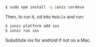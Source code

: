 ```bash
$ sudo npm install -g ionic cordova
```

Then, to run it, cd into `Mobile` and run:

```bash
$ ionic platform add ios
$ ionic run ios
```

Substitute ios for android if not on a Mac.

